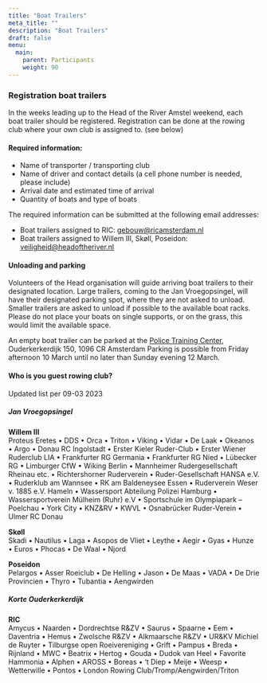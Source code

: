 ```yaml
---
title: "Boat Trailers"
meta_title: ""
description: "Boat Trailers"
draft: false
menu:
  main:
    parent: Participants
    weight: 90
---
```

### Registration boat trailers
In the weeks leading up to the Head of the River Amstel weekend, each boat trailer should be registered. Registration can be done at the rowing club where your own club is assigned to. (see below)

#### Required information:
- Name of transporter / transporting club
- Name of driver and contact details (a cell phone number is needed, please include)
- Arrival date and estimated time of arrival
- Quantity of boats and type of boats

The required information can be submitted at the following email addresses:
- Boat trailers assigned to RIC: gebouw@ricamsterdam.nl
- Boat trailers assigned to Willem III, Skøll, Poseidon: veiligheid@headoftheriver.nl


#### Unloading and parking
Volunteers of the Head organisation will guide arriving boat trailers to their designated location. Large trailers, coming to the Jan Vroegopsingel, will have their designated parking spot, where they are not asked to unload. Smaller trailers are asked to unload if possible to the available boat racks. Please do not place your boats on single supports, or on the grass, this would limit the available space.

An empty boat trailer can be parked at the [Police Training Center](https://maps.app.goo.gl/gxGRTsGy5eKxQnHR9), Ouderkerkerdijk 150, 1096 CR Amsterdam Parking is possible from Friday afternoon 10 March until no later than Sunday evening 12 March.


#### Who is you guest rowing club?
Updated list per 09-03 2023

##### Jan Vroegopsingel
**Willem III**  
Proteus Eretes • DDS • Orca • Triton • Viking • Vidar • De Laak • Okeanos • Argo • Donau RC Ingolstadt • Erster Kieler Ruder-Club • Erster Wiener Ruderclub LIA • Frankfurter RG Germania • Frankfurter RG Nied • Lübecker RG • Limburger CfW • Wiking Berlin • Mannheimer Rudergesellschaft Rheinau etc. • Richtershorner Ruderverein • Ruder-Gesellschaft HANSA e.V. • Ruderklub am Wannsee • RK am Baldeneysee Essen • Ruderverein Weser v. 1885 e.V. Hameln • Wassersport Abteilung Polizei Hamburg • Wassersportverein Mülheim (Ruhr) e.V • Sportschule im Olympiapark – Poelchau • York City • KNZ&RV • KWVL • Osnabrücker Ruder-Verein • Ulmer RC Donau

**Skøll**  
Skadi • Nautilus • Laga • Asopos de Vliet • Leythe • Aegir • Gyas • Hunze • Euros • Phocas • De Waal • Njord

**Poseidon**  
Pelargos • Asser Roeiclub • De Helling • Jason • De Maas • VADA • De Drie Provincien • Thyro • Tubantia • Aengwirden

##### Korte Ouderkerkerdijk
**RIC**  
Amycus • Naarden • Dordrechtse R&ZV • Saurus • Spaarne • Eem • Daventria • Hemus • Zwolsche R&ZV • Alkmaarsche R&ZV • UR&KV Michiel de Ruyter • Tilburgse open Roeivereniging • Grift • Pampus • Breda • Rijnland • MWC • Beatrix • Hertog • Gouda • Dudok van Heel • Favorite Hammonia • Alphen • AROSS • Boreas • ‘t Diep • Meije • Weesp • Wetterwille • Pontos • London Rowing Club/Tromp/Aengwirden/Triton